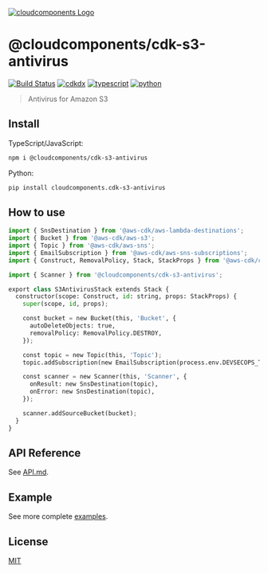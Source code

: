 [![cloudcomponents Logo](https://raw.githubusercontent.com/cloudcomponents/cdk-constructs/master/logo.png)](https://github.com/cloudcomponents/cdk-constructs)

# @cloudcomponents/cdk-s3-antivirus

[![Build Status](https://github.com/cloudcomponents/cdk-constructs/workflows/Build/badge.svg)](https://github.com/cloudcomponents/cdk-constructs/actions?query=workflow=Build)
[![cdkdx](https://img.shields.io/badge/buildtool-cdkdx-blue.svg)](https://github.com/hupe1980/cdkdx)
[![typescript](https://img.shields.io/badge/jsii-typescript-blueviolet.svg)](https://www.npmjs.com/package/@cloudcomponents/cdk-s3-antivirus)
[![python](https://img.shields.io/badge/jsii-python-blueviolet.svg)](https://pypi.org/project/cloudcomponents.cdk-s3-antivirus/)

> Antivirus for Amazon S3

## Install

TypeScript/JavaScript:

```bash
npm i @cloudcomponents/cdk-s3-antivirus
```

Python:

```bash
pip install cloudcomponents.cdk-s3-antivirus
```

## How to use

```python
import { SnsDestination } from '@aws-cdk/aws-lambda-destinations';
import { Bucket } from '@aws-cdk/aws-s3';
import { Topic } from '@aws-cdk/aws-sns';
import { EmailSubscription } from '@aws-cdk/aws-sns-subscriptions';
import { Construct, RemovalPolicy, Stack, StackProps } from '@aws-cdk/core';

import { Scanner } from '@cloudcomponents/cdk-s3-antivirus';

export class S3AntivirusStack extends Stack {
  constructor(scope: Construct, id: string, props: StackProps) {
    super(scope, id, props);

    const bucket = new Bucket(this, 'Bucket', {
      autoDeleteObjects: true,
      removalPolicy: RemovalPolicy.DESTROY,
    });

    const topic = new Topic(this, 'Topic');
    topic.addSubscription(new EmailSubscription(process.env.DEVSECOPS_TEAM_EMAIL as string));

    const scanner = new Scanner(this, 'Scanner', {
      onResult: new SnsDestination(topic),
      onError: new SnsDestination(topic),
    });

    scanner.addSourceBucket(bucket);
  }
}
```

## API Reference

See [API.md](https://github.com/cloudcomponents/cdk-constructs/tree/master/packages/cdk-s3-antivirus/API.md).

## Example

See more complete [examples](https://github.com/cloudcomponents/cdk-constructs/tree/master/examples).

## License

[MIT](https://github.com/cloudcomponents/cdk-constructs/tree/master/packages/cdk-s3-antivirus/LICENSE)
